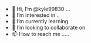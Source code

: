 - 👋 Hi, I’m @kyle99830 ...
- 👀 I’m interested in ..
- 🌱 I’m currently learning 
- 💞️ I’m looking to collaborate on 
- 📫 How to reach me .....

<!---
kyle9983/kyle9983 is a ✨ special ✨ repository because its `README.md` (this file) appears on your GitHub profile.
You can click the Preview link to take a look at your changes.
--->
